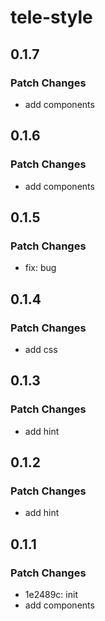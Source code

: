 # tele-style

## 0.1.7

### Patch Changes

- add components

## 0.1.6

### Patch Changes

- add components

## 0.1.5

### Patch Changes

- fix: bug

## 0.1.4

### Patch Changes

- add css

## 0.1.3

### Patch Changes

- add hint

## 0.1.2

### Patch Changes

- add hint

## 0.1.1

### Patch Changes

- 1e2489c: init
- add components
